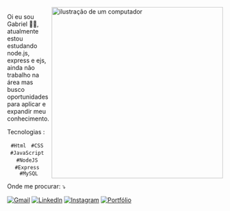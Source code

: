 
<img src="https://raw.githubusercontent.com/MicaelliMedeiros/micaellimedeiros/master/image/computer-illustration.png" alt="ilustração de um computador" min-width="400px" max-width="400px" width="400px" align="right">

<p align="left"> 
  Oi eu sou Gabriel 👋🏽,
  atualmente estou estudando node.js, express e ejs, 
  ainda não trabalho na área mas busco oportunidades para 
  aplicar e expandir meu conhecimento.
  


<p align="left">
  Tecnologias :<p align="center">
  <code>#Html</code> &nbsp;
  <code>#CSS</code> &nbsp;
  <code>#JavaScript</code> &nbsp;
  <code>#NodeJS</code> &nbsp;
  <code>#Express</code> &nbsp;
  <code>#MySQL</code>
</p>

</p>

<p align="left">
 Onde me procurar: ⤵️
</p>

<p align="left">
  <a href="mailto:gabrielback2009@gmail.com" title="Gmail">
  <img src="https://img.shields.io/badge/-Gmail-FF0000?style=flat-square&labelColor=FF0000&logo=gmail&logoColor=white&link=LINK-DO-SEU-GMAIL" alt="Gmail"/></a>
  <a href="https://www.linkedin.com/in/gabriel-silva-39a71b217/" title="LinkedIn">
  <img src="https://img.shields.io/badge/-Linkedin-0e76a8?style=flat-square&logo=Linkedin&logoColor=white&link=LINK-DO-SEU-LINKEDIN" alt="LinkedIn"/></a>
  <a href="https://www.instagram.com/gegds_/" title="Instagram">
  <img src="https://img.shields.io/badge/-Instagram-DF0174?style=flat-square&labelColor=DF0174&logo=instagram&logoColor=white&link=LINK-DO-SEU-INSTAGRAM" alt="Instagram"/></a>
 <a href="https://gegds.github.io/Portfolio-GithubPages-Version/" title="Portfólio">
  <img src="https://img.shields.io/badge/-Portfolio-DF0174?style=flat-square&labelColor=7AB3BF&logo=Portfolio&logoColor=white&link=link-portfolio" alt="Portfólio"/></a>
</p>
